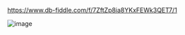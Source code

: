 https://www.db-fiddle.com/f/7ZftZp8ia8YKxFEWk3QET7/1

![image](https://user-images.githubusercontent.com/125502308/236016413-7df492f1-7f02-49fb-bd7b-e2dddb62a869.png)
